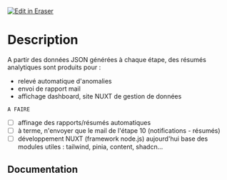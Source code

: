 <p><a target="_blank" href="https://app.eraser.io/workspace/MnEDWUcZdXYjy1j8aCOF" id="edit-in-eraser-github-link"><img alt="Edit in Eraser" src="https://firebasestorage.googleapis.com/v0/b/second-petal-295822.appspot.com/o/images%2Fgithub%2FOpen%20in%20Eraser.svg?alt=media&amp;token=968381c8-a7e7-472a-8ed6-4a6626da5501"></a></p>

# Description
A partir des données JSON générées à chaque étape, des résumés analytiques sont produits pour :

- relevé automatique d'anomalies
- envoi de rapport mail
- affichage dashboard, site NUXT de gestion de données


`A FAIRE` 

- [ ] affinage des rapports/résumés automatiques
- [ ] à terme, n'envoyer que le mail de l'étape 10 (notifications - résumés)
- [ ] développement NUXT (framework node.js)
aujourd'hui base des modules utiles : tailwind, pinia, content, shadcn...
## Documentation






<!--- Eraser file: https://app.eraser.io/workspace/MnEDWUcZdXYjy1j8aCOF --->